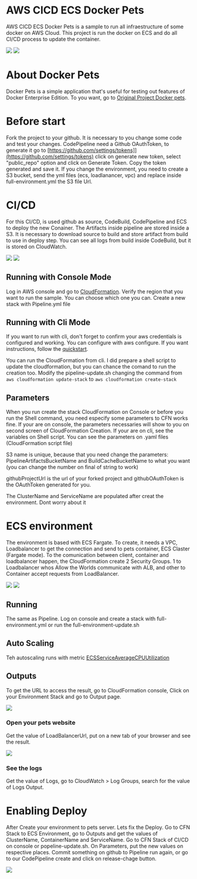 # AWS CICD ECS Docker Pets
AWS CICD ECS Docker Pets is a sample to run all infraestructure of some docker on AWS Cloud.
This project is run the docker on ECS and do all CI/CD process to update the container.

![](CICD.png)
![](client-ELB-container.png)

# About Docker Pets
Docker Pets is a simple application that's useful for testing out features of Docker Enterprise Edition.
To you want, go to [Original Project Docker pets](https://github.com/docker-archive/docker-pets).

# Before start
Fork the project to your github. It is necessary to you change some code and test your changes.
CodePipeline need a Github OAuthToken, to generate it go to [https://github.com/settings/tokens]](https://github.com/settings/tokens) click on generate new token, select "public_repo" option and click on Generate Token.
Copy the token generated and save it.
If you change the environment, you need to create a S3 bucket, send the yml files (ecs, loadlanancer, vpc) and replace inside full-environment.yml the S3 file Url.

# CI/CD
For this CI/CD, is used github as source, CodeBuild, CodePipeline and ECS to deploy the new Conainer.
The Artifacts inside pipeline are stored inside a S3. It is necessary to download source to build and store artifact from build to use in deploy step.
You can see all logs from build inside CodeBuild, but it is stored on CloudWatch.

![](images/pipeline-running.png)
![](images/pipeline-Resources.png)


## Running with Console Mode
Log in AWS console and go to [CloudFormation](https://console.aws.amazon.com/cloudformation/home?region=us-east-1).
Verify the region that you want to run the sample. You can choose which one you can.
Create a new stack with Pipeline.yml file

## Running with Cli Mode
If you want to run with cli, don't forget to confirm your aws credentials is configured and working.
You can configure with aws configure. If you want instructions, follow the [quickstart](https://docs.aws.amazon.com/cli/latest/userguide/cli-configure-quickstart.html).

You can run the CloudFormation from cli. I did prepare a shell script to update the cloudformation, but you can chance the comand to run the creation too.
Modify the pipeline-update.sh changing the command from `aws cloudformation update-stack` to `aws cloudformation create-stack`

## Parameters
When you run create the stack CloudFormation on Console or before you run the Shell command, you need especify some parameters to CFN works fine.
If your are on console, the parameters necessaries will show to you on second screen of CloudFormation Creation.
If your are on cli, see the variables on Shell script.
You can see the parameters on .yaml files (CloudFormation script file)

S3 name is unique, because that you need change the parameters: PipelineArtifactsBucketName and BuildCacheBucketName to what you want (you can change the number on final of string to work)

githubProjectUrl is the url of your forked project and githubOAuthToken is the OAuthToken generated for you.

The ClusterName and ServiceName are populated after creat the environment. Dont worry about it

# ECS environment
The environment is based with ECS Fargate.
To create, it needs a VPC, Loadbalancer to get the connection and send to pets container, ECS Claster (Fargate mode).
To the comunication between client, container and loadbalancer happen, the CloudFormation create 2 Security Groups. 1 to Loadbalancer whos Allow the Worlds communicate with ALB, and other to Container accept requests from LoadBalancer.

![](images/ECS.png)
![](images/FullEnvironment-ECS-Resources.png)

## Running
The same as Pipeline.
Log on console and create a stack with full-environment.yml or run the full-environment-update.sh

## Auto Scaling
Teh autoscaling runs with metric [ECSServiceAverageCPUUtilization](https://docs.aws.amazon.com/AmazonECS/latest/developerguide/service-autoscaling-targettracking.html)

## Outputs
To get the URL to access the result, go to CloudFormation console, Click on your Environment Stack and go to Output page.

![](images/FullEnvironment-Outputs.png)

### Open your pets website
Get the value of LoadBalancerUrl, put on a new tab of your browser and see the result.

![](images/pets-website.png)

### See the logs
Get the value of Logs, go to CloudWatch > Log Groups, search for the value of Logs Output.

# Enabling Deploy
After Create your environment to pets server. Lets fix the Deploy.
Go to CFN Stack to ECS Environment, go to Outputs and get the values of ClusterName, ContainerName and ServiceName.
Go to CFN Stack of CI/CD on console or popeline-update.sh. On Parameters, put the new values on respective places.
Commit something on github to Pipeline run again, or go to our CodePipeline create and click on release-chage button.

![](images/ECS-deploying.png)


